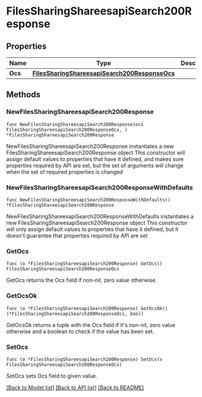 # FilesSharingShareesapiSearch200Response

## Properties

Name | Type | Description | Notes
------------ | ------------- | ------------- | -------------
**Ocs** | [**FilesSharingShareesapiSearch200ResponseOcs**](FilesSharingShareesapiSearch200ResponseOcs.md) |  | 

## Methods

### NewFilesSharingShareesapiSearch200Response

`func NewFilesSharingShareesapiSearch200Response(ocs FilesSharingShareesapiSearch200ResponseOcs, ) *FilesSharingShareesapiSearch200Response`

NewFilesSharingShareesapiSearch200Response instantiates a new FilesSharingShareesapiSearch200Response object
This constructor will assign default values to properties that have it defined,
and makes sure properties required by API are set, but the set of arguments
will change when the set of required properties is changed

### NewFilesSharingShareesapiSearch200ResponseWithDefaults

`func NewFilesSharingShareesapiSearch200ResponseWithDefaults() *FilesSharingShareesapiSearch200Response`

NewFilesSharingShareesapiSearch200ResponseWithDefaults instantiates a new FilesSharingShareesapiSearch200Response object
This constructor will only assign default values to properties that have it defined,
but it doesn't guarantee that properties required by API are set

### GetOcs

`func (o *FilesSharingShareesapiSearch200Response) GetOcs() FilesSharingShareesapiSearch200ResponseOcs`

GetOcs returns the Ocs field if non-nil, zero value otherwise.

### GetOcsOk

`func (o *FilesSharingShareesapiSearch200Response) GetOcsOk() (*FilesSharingShareesapiSearch200ResponseOcs, bool)`

GetOcsOk returns a tuple with the Ocs field if it's non-nil, zero value otherwise
and a boolean to check if the value has been set.

### SetOcs

`func (o *FilesSharingShareesapiSearch200Response) SetOcs(v FilesSharingShareesapiSearch200ResponseOcs)`

SetOcs sets Ocs field to given value.



[[Back to Model list]](../README.md#documentation-for-models) [[Back to API list]](../README.md#documentation-for-api-endpoints) [[Back to README]](../README.md)


